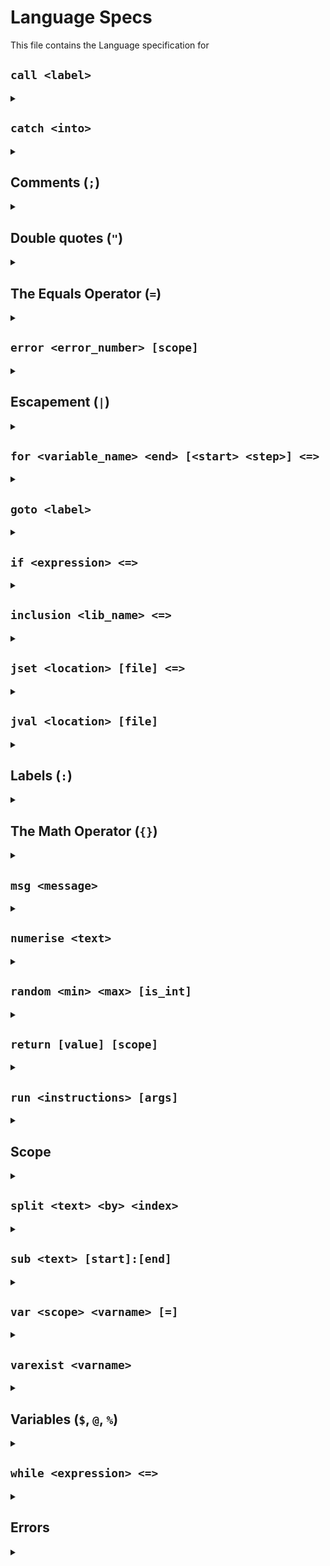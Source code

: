 # Language Specs
This file contains the Language specification for

## `call <label>`
<details><summary></summary>

Jumps to a label that returns.

`label` is the [label](#labels) to jump to.

When the return occurs the line after the call is executed.

[Error `55`](#errors) occurs when `label` is invalid.
</details>

## `catch <into>`
<details><summary></summary>

When something goes wrong the [label](#labels) `into` is called
and `'ERRORLEVEL'` is set to the error code.

[Error `55`](#errors) occurs when `into` is invalid.
An [error](#errors) will occur if [`error`](#error-error_number-scope) is invoked with a scope that leads to this call.
</details>

## Comments (`;`)
<details><summary></summary>

A comment is an ignored line.

A comment occurs when a `;` is found at he start of a line.

I suggest that when you're commenting on the behavior
of your code you put your comment first and then the code.

[Error `3`](#errors) may occur.
</details>

## Double quotes (`"`)
<details><summary></summary>

A double quote lets an argument contain spaces.

If the argument starts with `"` then it continues until the next (unescaped) `"`.

Variables addressed with `%` do not need this.
</details>

## The Equals Operator (`=`)
<details><summary></summary>

The equals operator runs an instruction and passes the result to another instruction.

It is used `<instruction> = <calculation>` where  
`instruction` is run and can call `calculation` which returns a value.  
This value can then be used by the callie.

[Error `6`](#errors) will occur if the instruction does not end with an argument named `=`.
</details>

## `error <error_number> [scope]`
<details><summary></summary>

Causes an error to occur.

`error_number` is an error specified in [Errors](#errors).  
`scope` is the scope to raise the error in (see [Scope](#scope)).
This is the way to get [return](#return-value-scope) values.

An [error](#errors) will occur.
</details>

## Escapement (`|`)
<details><summary></summary>

Prefixing a special character with a pipe (`|`) will make it behave like raw text.  
Special characters are `{`, `"`, `@`, `'`, `|`, `%`, and `$`.

Prefixing the following characters results in the following behavior.  
* `|n`  
	repression of a newline
* `|t`  
	repression of a tabulation
* `|xnn`  
	text character 0x`nn`
* `|unnnn`
	unicode character 0x`nnnn`
</details>

## `for <variable_name> <end> [<start> <step>] <=>`
<details><summary></summary>

Iterate a variable.

1) Creates a variable named `variable_name`.
2) Sets it to `start` (defaults to `0`).
3) Increments the variable by `step` (defaults to `1`).
4) Runs `=`.
5) Repeats steps 3-5 until the variable equals `end`.
</details>

## `goto <label>`
<details><summary></summary>

Jumps to a label.

`label` is the label to jump to.
</details>

## `if <expression> <=>`
<details><summary></summary>

Run a command if an expression is true.

`expression` is a number to check weather to run `=`.
when `expression` is `0` nothing happens
when expression is a number and not `0` or `NaN`, `=` is evaluated
when expression is not a number error `E20` occurs.
</details>

## `inclusion <lib_name> <=>`
<details><summary></summary>

Includes a "library".

[`=`](#the-equals-operator) is a json object full of lists.  
These lists contain instructions.

`lib_name` is a name given to the "library".

To access the commands in the library use `lib.command` where lib is the `lib_name`  
and command is the json key of the instruction you want to run.
</details>

## `jset <location> [file] <=>`
<details><summary></summary>

Sets a value in `file`.

`location` is where to set in `file`
addressed by slashes (`/`) from the root of the file  
or alternatively from the current location if it begins with "`./`".

[`=`](#the-equals-operator) is what to set this value to.

`file` is a path to a valid json file and defaults to the current file.
</details>

## `jval <location> [file]`
<details><summary></summary>

Returns the value found within `file`.

`location` is where to look in `file`
addressed by slashes (`/`) from the root of the file  
or alternatively from the current location if it begins with "`./`"

`file` is a path to a valid json file and defaults to the current file.
</details>

## Labels (`:`)
<details><summary></summary>

Labels are lines of code that can be jumped to.

A label can have almost any name but a few are
reserved and some restrictions apply.
* `:e` is reserved for the entrypoint.
* A label may not contain the characters "`:`", "` `", "`@`", "`$`", "`%`" and "`'`".

A label is referred to by either `:name` or `:'name'`.

Labels always reference the shortest available line unless quoted, for example:  
Say we have two labels, `:sup` and `:supper`.  
`:supper` will reference the line `:sup` by default.  
To change this we must add quotes to the reference (`:'supper'`).  
`:'supper'` now references the line `:supper`.  

Labels are case-insensitive. This is unaffected by the above method.

Labels may have arguments.  

Arguments follow the label name and assign values if passed.
Example: `:example_label fish` where a value for `fish` can be  
passed to `:example_label` (eg. `call :example_label 1`).
</details>

## The Math Operator (`{}`)
<details><summary></summary>

Anything within curly braces is executed as math.

Variables are converted to numbers.  
anything that is not a number is made into the awful `NaN`.  
Truthy means that a variable is greater than `0` and is not `NaN`.  
`NaN` operated with anything else results in `NaN`.

Everything is represented internally as a `double`.  
Here are the math operations: (Note: `a` and `b` are values)
* `a-b`: Subtraction  
	subtract `b` from `a`
* `a+b`: Addition  
	add `a` to `b`
* `a*b`: Multiplication  
	multiply `a` and `b`
* `-a`: Negation  
	negate `a`
* `a^b`: Exploration  
	`a` to the power of `b`
* `!a`: Inversion  
	`0` if `a` is truthy  
	`1` otherwise
* `a>b`: Gtr  
	`1` if `a` is greater than `b`  
	`0` otherwise
* `a=b`: Eq  
	`1` if `a` is equals `b`  
	`0` otherwise
* `a<b`: Lss  
	`1` if `a` is less than `b`  
	`0` otherwise
* `a<=b`: Leq  
	`1` if `a` is less than or equal to than `b`  
	`0` otherwise
* `a>=b`: Geq  
	`1` if `a` is greater than  or equal to`b`  
	`0` otherwise
* `a/b`: Division  
	`a` divided by `b`
* `a%b`: Modulation  
	remainder of `a` divided by `b`
* `a&b`: And  
	`1` if `a` and `b` are truthy  
	`0` otherwise
* `a|b`: Or  
	`1` if `a` or `b` is truthy  
	`0` otherwise
* `a~b`: Xor  
	`1` if `a` or `b` are truthy but `a` and `b` are not  
	`0` otherwise
* `a?b:c`: With  
	`c` if `a` is truthy  
	`b` otherwise
* `#a`: Truth  
	`1` if `a` is truthy  
	`0` otherwise
 
Order of Operations:
1) Exploration  
	Left to Right
2) Multiplication, Division, Modulation  
	Left to Right
3) Addition, Subtraction, Negation  
	Left to Right
4) Eq, Gtr, Lss, Geq, Leq  
	Right to Left
5) Truth, And, Or, Xor, Not  
	Outside to Inside then Right to Left
6) With  
	Left to Right
Parentheses override this order.
</details>

## `msg <message>`
<details><summary></summary>

Writes out a message.

`message` is the message to write out.
</details>

## `numerise <text>`
<details><summary></summary>

Returns the `text` converted into hex values and prefixed is with "`0x`".
</details>

## `random <min> <max> [is_int]`
<details><summary></summary>

Generate a random number.

`min` is the minimum number to generate (inclusive).
`max` is the maximum number to generate (inclusive).
`is_int` is weather to generate only integers (defaults to `1`).
</details>

## `return [value] [scope]`
<details><summary></summary>

Returns from a script or a label.

`value` is the value to return to the callie.
`scope` is the [Scope](#scope) to return to.
</details>

## `run <instructions> [args]`
<details><summary></summary>

Evaluates `instructions` with `args`.

`instructions` is a json style list.  
`args` is passed into the entrypoint.
</details>

## Scope
<details><summary></summary>

Scope is a number specifying how far out information lies.

Scope is created when: a [`run`](#run-instructions-args), or [`call`](#call-label) is made.
Scope is removed when [`return`](#return-value-exit) is called.

`0` is information used by the current script.  
`1` refers to information from the script's caller.  
`2` refers to information from the caller's caller.  
`3` and so on continue referring to callers that keep getting farther away.  
If there is no farther caller then it refers to the furthest caller.

`-1` refers to the farthest caller.  
`-2` refers to the 2nd farthest caller.  
`-3` and so on behave similarly.  
If there is no more callers then it refers to the current script.

"`NaN`" causes [error `20`](#errors).
</details>

## `split <text> <by> <index>`
<details><summary></summary>

Splits some text and gets a section.

`text` is split by `by`.  
`index` is which split section to select (starting with `0`).

The entrypoint can use arguments to act as a function.
</details>

## `sub <text> [start]:[end]`
<details><summary></summary>

Get the substring of some text.

`text` is the text to evaluate.  
`start` is the index to start from  
(defaults to `0` which is the first character).  
`end` is the inclusive index to end at   
(defaults to `-1` which is the last character).
</details>

## `var <scope> <varname> [=]`
<details><summary></summary>

Sets a variable to a value.

`scope` is the scope of the variable and may be "`l`" (local), "`p`" (player), or "`g`" (global).  
`varname` is the name of a variable.  
`=` is the result of a calculation and defaults to "`0`".
</details>

## `varexist <varname>`
<details><summary></summary>

Returns `1` if the variable `varname` exists.
Returns `0` otherwise.
</details>

## Variables (`$`, `@`, `%`)
<details><summary></summary>

Variables are editable information stored under a name.

* Prefixes:  
	A variable is referred to by either `'name'`, `$'name'`, `@'name'`, or `%'name'`.  
	Variables names prefixed by `@` get the value of said variable and paste it there to be evaluated. these are the most unsafe references.  
	Variables names prefixed by `$` get the value of said variable and paste it there after the `@` is pasted.
	This allows variables to name other variables.  
	Variables names prefixed by `%` are evaluated last. They paste the value but do not run it as code and confines the value to the current argument.  
	Variables names prefixed by nothing are used for instructions like `set`.

* Names:  
	A variable can have almost any name but may not contain special characters.  
	Variables are case-sensitive.

* [Scope](#scope):  
	Scope can be specified by postfixing the reference with`!`.  
	This is done `'variable_name'![1]`.  
	Notice that the scope is put within brackets (`[]`) and that the `!` is outside the quotes.  
	"`'variable_name'`" can be replaced with any reference to a variable.  
	"`22`" can be replaced by any scope number.

* Missing:  
	A variable might be referenced when it doesn't exist.

	If this happens [error `1`]()
</details>

## `while <expression> <=>`
<details><summary></summary>

Run a command while an expression is true.

`expression` is evaluated repeatedly to check weather to run `=`.
</details>

## Errors
<details><summary></summary>

Errors occur when *you* make a mistake!  
And of course you will!

So this is what the errors mean:
* `ERROR 1: VARY VARY INTERESTING... line xxx in script`
	<!-- Yes, that's a reference. -->
	Variable does not exist.  
	This is checked with [`varexist`](#varexist-varname)
* `ERROR 2: CAN YOU EVEN TYPE?? I SEE PROBLEMS WITH LINE xxx IN YOUR BROKEN script!!!`  
	Argument is of wrong type
	(eg. the word "fish" is not a number).
* `ERROR 3: NO YOU'RE NOT! (line xxx in script)`  
	Variable names containing any capitalization of
	"`groot`" are invalid.
	The same is true for comments.

	I apologize in advance if this is actually your name.
* `ERROR 4: Something isn't adding up. Please check line xxx in script.`  
	IDK, thought it'd be funny.  
	Anyways, your math is wrong.
* `ERROR 6: xxx, script`
	[The Equals Operator](#the-equals-operator) is not valid for this instruction.
* `ARROR 7: LOL, YOU CAN'T SPELL! (line xxx in script)`  
	You mistyped the instruction.
* `https://esolangs.org/wiki/Argh!  ...oops, wrong spelling, I meant arg.`
	Wrong number of arguments.
* `ERROR 12: CLOSING TIME! (line xxx in script)`  
	Quotes (`""`), Quotes (`''`), or Curly braces (`{}`) need to be closed.
* `ERROR 10: YOU CAN'T WALK HERE! (line xxx in script)`  
	Invalid path.
* `ERROR 20: NaNny, HeLp! I haVe A pRobLEm oN lIne xxx iN script!`  
	`NaN` is not a number!  
	It even stands for that!!
* `ERROR 55: [Helpful error message]: line xxx in script`  
	Missing label name name.

The `xxx` is the line number starting from `0`.  
`script` is the script location in `behaviors.json` addressed by slashes (`/`) and surrounded in quotes (`''`).

There is no error for a missing variable because referencing one will cause it to be created and set to "`0`".